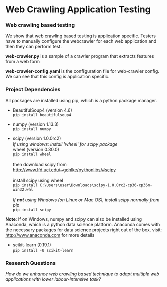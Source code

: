 # Web Crawling Application Testing

### Web crawling based testing

We show that web crawling based testing is application specific. Testers have to manually configure the webcrawler for each web application
and then they can perform test.

**web-crawler.py** is a sample of a crawler program that extracts features from a web form

**web-crawler-config.yaml** is the configuration file for web-crawler config. We can see that this config is application specific.

### Project Dependencies
All packages are installed using pip, which is a python package manager.

- BeautifulSoup4 (version 4.6) <br />
`pip install beautifulsoup4`

- numpy (version 1.13.3) <br />
`pip install numpy`

- scipy (version 1.0.0rc2) <br />
*If using windows: install 'wheel' for scipy package* <br />
wheel (version 0.30.0) <br />
`pip install wheel` <br /> <br />
then download scipy from <http://www.lfd.uci.edu/~gohlke/pythonlibs/#scipy> <br /> <br />
install scipy using wheel <br />
`pip install C:\Users\user\Downloads\scipy-1.0.0rc2-cp36-cp36m-win32.whl` <br /> <br />
*If **not** using Windows (on Linux or Mac OS), install scipy normally from pip* <br />
`pip install scipy`

**Note**: If on Windows, numpy and scipy can also be installed using Anaconda, which is a python
data
science platform. Anaconda comes with the necessary packages for data science projects right out
of the box.
visit: <http://www.anaconda.com> for more details

- scikit-learn (0.19.1) <br />
`pip install -U scikit-learn`

### Research Questions
*How do we enhance web crawling based technique to adapt multiple web applications with lower labour-intensive task?*